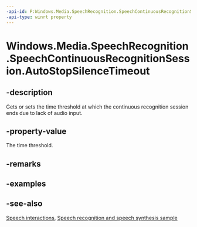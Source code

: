 ```yaml
---
-api-id: P:Windows.Media.SpeechRecognition.SpeechContinuousRecognitionSession.AutoStopSilenceTimeout
-api-type: winrt property
---
```


<!-- Property syntax
public Windows.Foundation.TimeSpan AutoStopSilenceTimeout { get;  set; }
-->

# Windows.Media.SpeechRecognition.SpeechContinuousRecognitionSession.AutoStopSilenceTimeout

## -description
Gets or sets the time threshold at which the continuous recognition session ends due to lack of audio input.

## -property-value
The time threshold.

## -remarks

## -examples

## -see-also
[Speech interactions](https://docs.microsoft.com/windows/uwp/input-and-devices/speech-interactions), [Speech recognition and speech synthesis sample](https://github.com/Microsoft/Windows-universal-samples/tree/master/Samples/SpeechRecognitionAndSynthesis)
